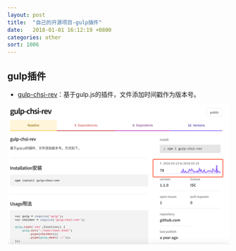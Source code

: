 ```yaml
---
layout: post
title:  "自己的开源项目-gulp插件"
date:   2018-01-01 16:12:19 +0800
categories: other
sort: 1006
---
```






## gulp插件

- [gulp-chsi-rev](https://www.npmjs.com/package/gulp-chsi-rev)：基于gulp.js的插件，文件添加时间戳作为版本号。

![效果图](/assets/other/0601.png)



